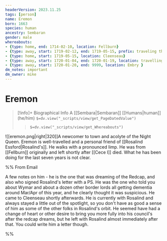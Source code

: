 ```yaml
---
headerVersion: 2023.11.25
tags: [person]
name: Eremon
born: 1663
species: human
ancestry: Sembaran
gender: male
whereabouts:
- {type: home, end: 1714-02-10, location: Fellburn}
- {type: away, start: 1719-02-12, end: 1719-05-15, prefix: traveling through, location: Sembaran Borderlands }
- {type: home, start: 1719-05-15, location: Cleenseau}
- {type: away, start: 1720-01-04, end: 1720-01-19, location: travelling to Embry }
- {type: away, start: 1720-01-20, end: 9999, location: Embry }
dm_notes: important
dm_owner: mike
---
```

# Eremon
>[!info]+ Biographical Info
> A [[Sembara|Sembaran]] [[Humans|human]] (he/him)
> `$=dv.view("_scripts/view/get_PageDatedValue")`
>> `$=dv.view("_scripts/view/get_Whereabouts")`

![[eremon.png|right|320]]A newcomer to town and acolyte of the Night Queen. Eremon is well-travelled and a personal friend of [[Rosalind Essford|Rosalind's]]. He walks with a pronounced limp.  He was from [[Fellburn]] originally and left shortly after [[Cece I]] died. What he has been doing for the last seven years is not clear.

%% From Email

A few notes on him - he is the one that was dreaming of the Redcap, and also who signed Rosalind's letter with a PS. He was the one who told you about Wymar and about a dozen other border lords all getting dementia around Mar/Apr of this year, and he clearly thought it was suspicious. He came to Cleenseau shortly afterwards. He is currently with Rosalind and always stayed a little out of the spotlight, so you don't have as good a sense of him as some of the other folks in Rosalind's orbit. He seemed have had a change of heart or other desire to bring you more fully into his council's after the redcap dreams, but he left with Rosalind almost immediately after that. You could write him a letter though.

%%